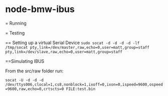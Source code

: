# node-bmw-ibus



= Running

= Testing

== Setting up a virtual Serial Device
```sudo socat -d -d -d -d -lf /tmp/socat pty,link=/dev/master,raw,echo=0,user=matt,group=staff pty,link=/dev/slave,raw,echo=0,user=matt,group=staff```

==Simulating IBUS

From the src/raw folder run:

```socat -U -d -d -d /dev/ttys006,clocal=1,cs8,nonblock=1,ixoff=0,ixon=0,ispeed=9600,ospeed=9600,raw,echo=0,crtscts=0 FILE:test.bin```